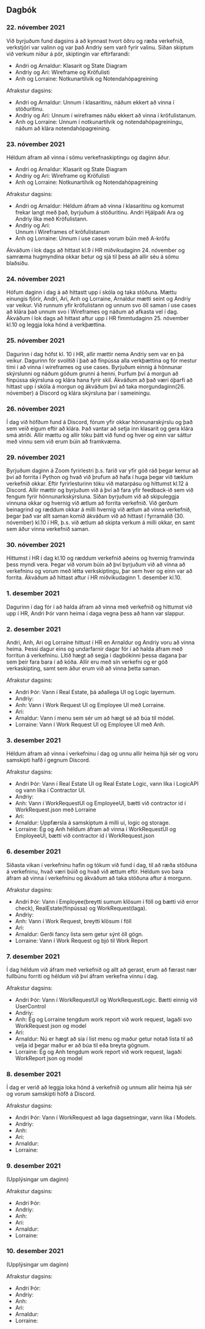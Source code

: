 ## Dagbók

### 22. nóvember 2021

Við byrjuðum fund dagsins á að kynnast hvort öðru og ræða verkefnið, verkstjóri var valinn og var það Andriy sem varð fyrir valinu. Síðan skiptum við verkum niður á pör, skiptingin var eftirfarandi:

-   Andri og Arnaldur:
    Klasarit og State Diagram
-   Andriy og Ari:
    Wireframe og Kröfulisti
-   Anh og Lorraine:
    Notkunartilvik og Notendahópagreining

Afrakstur dagsins:

-   Andri og Arnaldur:
    Unnum í klasaritinu, náðum ekkert að vinna í stöðuritinu.
-   Andriy og Ari:
    Unnum í wireframes náðu ekkert að vinna í kröfulistanum.
-   Anh og Lorraine:
    Unnum í notkunartilvik og notendahópagreiningu, náðum að klára notendahópagreining.

### 23. nóvember 2021

Héldum áfram að vinna í sömu verkefnaskiptingu og daginn áður.

-   Andri og Arnaldur:
    Klasarit og State Diagram
-   Andriy og Ari:
    Wireframe og Kröfulisti
-   Anh og Lorraine:
    Notkunartilvik og Notendahópagreining

Afrakstur dagsins:

-   Andri og Arnaldur:
    Héldum áfram að vinna í klasaritinu og komumst frekar langt með það, byrjuðum á stöðuritinu. Andri Hjálpaði Ara og Andriy líka með Kröfulistann.
-   Andriy og Ari:  
    Unnum í Wireframes of kröfulistanum
-   Anh og Lorraine:
    Unnum í use cases vorum búin með A-kröfu

Ákváðum í lok dags að hittast kl.9 í HR miðvikudaginn 24. nóvember og samræma hugmyndina okkar betur og sjá til þess að allir séu á sömu blaðsíðu.

### 24. nóvember 2021

Hófum daginn í dag á að hittastt upp í skóla og taka stöðuna. Mættu einungis fjórir, Andri, Ari, Anh og Lorraine, Arnaldur mætti seint og Andriy var veikur. Við runnum yfir kröfulistann og unnum svo öll saman í use cases að klára það unnum svo í Wireframes og náðum að afkasta vel í dag. Ákváðum í lok dags að hittast aftur upp í HR fimmtudaginn 25. nóvember kl.10 og leggja loka hönd á verkþættina.

### 25. nóvember 2021

Dagurinn í dag hófst kl. 10 í HR, allir mættir nema Andriy sem var en þá veikur. Dagurinn fór svolítið í það að fínpússa alla verkþættina og fór mestur tími í að vinna í wireframes og use cases. Byrjuðum einnig á hönnunar skýrslunni og náðum góðum grunni á henni. Þurfum því á morgun að fínpússa skýrsluna og klára hana fyrir skil. Ákváðum að það væri óþarfi að hittast upp í skóla á morgun og ákváðum því að taka morgundaginn(26. nóvember) á Discord og klára skýrsluna þar í sameiningu.

### 26. nóvember 2021

Í dag við höfðum fund á Discord, fórum yfir okkar hönnunarskýrslu og það sem veið eigum eftir að klára. Það vantar að setja inn klasarit og gera klára smá atriði. Allir mættu og allir tóku þátt við fund og hver og einn var sáttur með vinnu sem við erum búin að framkvæma.

### 29. nóvember 2021

Byrjuðum daginn á Zoom fyrirlestri þ.s. farið var yfir góð ráð þegar kemur að því að forrita í Python og hvað við þrufum að hafa í huga þegar við tæklum verkefnið okkar. Eftir fyrirlesturinn tóku við matarpásu og hittumst kl.12 á Discord. Allir mættir og byrjuðum við á því að fara yfir feedback-ið sem við fengum fyrir hönnunarkskýrsluna. Síðan byrjuðum við að skipuleggja vinnuna okkar og hvernig við ætlum að forrita verkefnið. Við gerðum beinagrind og ræddum okkar á milli hvernig við ætlum að vinna verkefnið, þegar það var allt saman komið ákváðum við að hittast í fyrramálið (30. nóvember) kl.10 í HR, þ.s. við ætlum að skipta verkum á milli okkar, en samt sem áður vinna verkefnið saman.

### 30. nóvember 2021

Hittumst í HR í dag kl.10 og ræddum verkefnið aðeins og hvernig framvinda þess myndi vera. Þegar við vorum búin að því byrjuðum við að vinna að verkefninu og vorum með létta verkskiptingu, þar sem hver og einn var að forrita. Ákváðum að hittast aftur í HR miðvikudaginn 1. desember kl.10.

### 1. desember 2021

Dagurinn í dag fór í að halda áfram að vinna með verkefnið og hittumst við upp í HR, Andri Þór vann heima í daga vegna þess að hann var slappur.

### 2. desember 2021

Andri, Anh, Ari og Lorraine hittust í HR en Arnaldur og Andriy voru að vinna heima. Þessi dagur eins og undarfarnir dagar fór í að halda áfram með forritun á verkefninu. Lítið hægt að segja í dagbókinni þessa dagana þar sem þeir fara bara í að kóða. Allir eru með sín verkefni og er góð verkaskipting, samt sem áður erum við að vinna þetta saman.

Afrakstur dagsins:

-   Andri Þór: Vann í Real Estate, þá aðallega UI og Logic layernum.
-   Andriy:
-   Anh: Vann í Work Request UI og Employee UI með Lorraine.
-   Ari:
-   Arnaldur: Vann í menu sem sér um að hægt sé að búa til módel.
-   Lorraine: Vann í Work Request UI og Employee UI með Anh.

### 3. desember 2021

Héldum áfram að vinna í verkefninu í dag og unnu allir heima hjá sér og voru samskipti hafð í gegnum Discord.

Afrakstur dagsins:

-   Andri Þór: Vann í Real Estate UI og Real Estate Logic, vann líka í LogicAPI og vann líka í Contractor UI.
-   Andriy:
-   Anh: Vann í WorkRequestUI og EmployeeUI, bætti við contractor id í WorkRequest.json með Lorraine
-   Ari:
-   Arnaldur: Uppfærsla á samskiptum á milli ui, logic og storage.
-   Lorraine: Ég og Anh héldum áfram að vinna í WorkRequestUI og EmployeeUI, bætti við contractor id í WorkRequest.json

### 6. desember 2021

Síðasta vikan í verkefninu hafin og tókum við fund í dag, til að ræða stöðuna á verkefninu, hvað væri búið og hvað við ættum eftir. Héldum svo bara áfram að vinna í verkefninu og ákváðum að taka stöðuna aftur á morgunn.

Afrakstur dagsins:

-   Andri Þór: Vann í Employee(breytti sumum klösum í föll og bætti við error check), RealEstate(fínpússa) og WorkRequest(laga).
-   Andriy:
-   Anh: Vann í Work Request, breytti klösum í föll
-   Ari:
-   Arnaldur: Gerði fancy lista sem getur sýnt öll gögn.
-   Lorraine: Vann í Work Request og bjó til Work Report

### 7. desember 2021

Í dag héldum við áfram með verkefnið og allt að gerast, erum að færast nær fullbúnu forriti og héldum við því áfram verkefna vinnu í dag.

Afrakstur dagsins:

-   Andri Þór: Vann í WorkRequestUI og WorkRequestLogic. Bætti einnig við UserControl
-   Andriy:
-   Anh: Ég og Lorraine tengdum work report við work request, lagaði svo WorkRequest json og model
-   Ari:
-   Arnaldur: Nú er hægt að sía í list menu og maður getur notað lista til að velja id
    þegar maður er að búa til eða breyta gögnum.
-   Lorraine: Ég og Anh tengdum work report við work request, lagaði WorkReport json og model

### 8. desember 2021

Í dag er verið að leggja loka hönd á verkefnið og unnum allir heima hjá sér og vorum samskipti höfð á Discord.

Afrakstur dagsins:

-   Andri Þór: Vann í WorkRequest að laga dagsetningar, vann líka í Models.
-   Andriy:
-   Anh:
-   Ari:
-   Arnaldur:
-   Lorraine:

### 9. desember 2021

(Upplýsingar um daginn)

Afrakstur dagsins:

-   Andri Þór:
-   Andriy:
-   Anh:
-   Ari:
-   Arnaldur:
-   Lorraine:

### 10. desember 2021

(Upplýsingar um daginn)

Afrakstur dagsins:

-   Andri Þór:
-   Andriy:
-   Anh:
-   Ari:
-   Arnaldur:
-   Lorraine:
